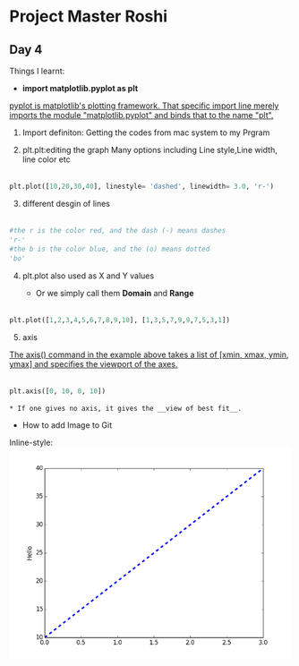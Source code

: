 # Project Master Roshi 
## Day 4

Things I learnt:
- __import matplotlib.pyplot as plt__

[pyplot is matplotlib's plotting framework. That specific import line merely imports the module "matplotlib.pyplot" and binds that to the name "plt".](https://www.quora.com/What-does-import-matplotlib-pyplot-as-plt-really-mean)

1. Import definiton\: Getting the codes from mac system to my Prgram

2. plt.plt\:editing the graph
Many options including Line style,Line width, line color etc

```python 

plt.plot([10,20,30,40], linestyle= 'dashed', linewidth= 3.0, 'r-')

```
3. different desgin of lines

```python

#the r is the color red, and the dash (-) means dashes
'r-' 
#the b is the color blue, and the (o) means dotted
'bo'

```

4. plt.plot also used as X and Y values

	* Or we simply call them __Domain__ and __Range__

```python

plt.plot([1,2,3,4,5,6,7,8,9,10], [1,3,5,7,9,9,7,5,3,1])

```

5. axis

[The axis() command in the example above takes a list of [xmin, xmax, ymin, ymax] and specifies the viewport of the axes.](https://matplotlib.org/users/pyplot_tutorial.html)

``` python

plt.axis([0, 10, 0, 10])

```

	* If one gives no axis, it gives the __view of best fit__.

- How to add Image to Git

Inline-style: 
![alt text](https://github.com/jamesmilekimchi/Master-Roshi/blob/master/Dotted%20line%20graph.png "Dotted Line Graph")
